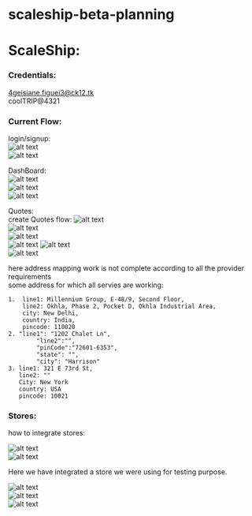 # scaleship-beta-planning

# ScaleShip:  

### Credentials:  
4geisiane.figuei3@ck12.tk  
coolTRIP@4321  

### Current Flow:     
login/signup:  
![alt text](https://res.cloudinary.com/cooltrip/image/upload/v1536578700/Screenshot_from_2018-09-10_15-06-53.png)  
![alt text](https://res.cloudinary.com/cooltrip/image/upload/v1536578699/Screenshot_from_2018-09-10_15-08-29.png)  

DashBoard:  
![alt text](https://res.cloudinary.com/cooltrip/image/upload/v1536578700/Screenshot_from_2018-09-10_15-20-17.png)  
![alt text](https://res.cloudinary.com/cooltrip/image/upload/v1536578701/Screenshot_from_2018-09-10_15-20-28.png)  
![alt text](https://res.cloudinary.com/cooltrip/image/upload/v1536578700/Screenshot_from_2018-09-10_15-20-41.png)  

Quotes:  
create Quotes flow:
![alt text](https://res.cloudinary.com/cooltrip/image/upload/v1536578701/Screenshot_from_2018-09-10_15-20-48.png)  
![alt text](https://res.cloudinary.com/cooltrip/image/upload/v1536578702/Screenshot_from_2018-09-10_15-51-36.png)  
![alt text](https://res.cloudinary.com/cooltrip/image/upload/v1536578699/Screenshot_from_2018-09-10_15-51-56.png)  
![alt text](https://res.cloudinary.com/cooltrip/image/upload/v1536578700/Screenshot_from_2018-09-10_15-52-35.png) 
![alt text](https://res.cloudinary.com/cooltrip/image/upload/v1536578701/Screenshot_from_2018-09-10_15-52-39.png)  
![alt text](https://res.cloudinary.com/cooltrip/image/upload/v1536578702/Screenshot_from_2018-09-10_15-49-32.png)  


here address mapping work is not complete according to all the provider requirements    
some address for which all servies are working:   
````
1.  line1: Millennium Group, E-48/9, Second Floor, 
    line2: Okhla, Phase 2, Pocket D, Okhla Industrial Area, 
    city: New Delhi,
    country: India,
    pincode: 110020  
2. "line1": "1202 Chalet Ln",
		"line2":"",
		"pinCode":"72601-6353",
		"state": "",
		"city": "Harrison"
3. line1: 321 E 73rd St,
   line2: ""
   City: New York
   country: USA 
   pincode: 10021
````
### Stores:  
how to integrate stores: 

![alt text](https://res.cloudinary.com/cooltrip/image/upload/v1536578701/Screenshot_from_2018-09-10_15-43-22.png)  
![alt text](https://res.cloudinary.com/cooltrip/image/upload/v1536578702/Screenshot_from_2018-09-10_15-44-13.png) 

Here we have integrated a store we were using for testing purpose.

![alt text](https://res.cloudinary.com/cooltrip/image/upload/v1536578701/Screenshot_from_2018-09-10_15-44-30.png)  
![alt text](https://res.cloudinary.com/cooltrip/image/upload/v1536578702/Screenshot_from_2018-09-10_15-44-39.png)    
![alt text](https://res.cloudinary.com/cooltrip/image/upload/v1536578701/Screenshot_from_2018-09-10_15-45-07.png)  

